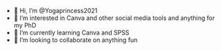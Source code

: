 - 👋 Hi, I’m @Yogaprincess2021
- 👀 I’m interested in Canva and other social media tools and anything for my PhD
- 🌱 I’m currently learning Canva and SPSS
- 💞️ I’m looking to collaborate on anything fun


<!---
Yogaprincess2021/Yogaprincess2021 is a ✨ special ✨ repository because its `README.md` (this file) appears on your GitHub profile.
You can click the Preview link to take a look at your changes.
--->
